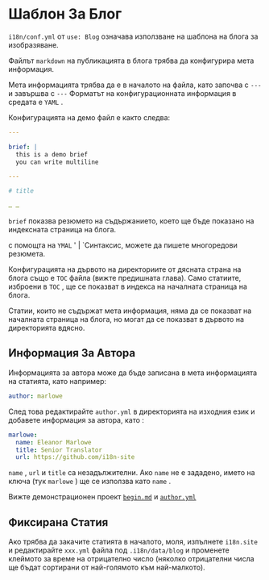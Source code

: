 # Шаблон За Блог

`i18n/conf.yml` от `use: Blog` означава използване на шаблона на блога за изобразяване.

Файлът `markdown` на публикацията в блога трябва да конфигурира мета информация.

Мета информацията трябва да е в началото на файла, като започва с `---` и завършва с `---` Форматът на конфигурационната информация в средата е `YAML` .

Конфигурацията на демо файл е както следва:

```yml
---

brief: |
  this is a demo brief
  you can write multiline

---

# title

… …
```

`brief` показва резюмето на съдържанието, което ще бъде показано на индексната страница на блога.

с помощта на `YMAL` ' | `Синтаксис, можете да пишете многоредови резюмета.

Конфигурацията на дървото на директориите от дясната страна на блога също е `TOC` файла (вижте предишната глава). Само статиите, изброени в `TOC` , ще се показват в индекса на началната страница на блога.

Статии, които не съдържат мета информация, няма да се показват на началната страница на блога, но могат да се показват в дървото на директорията вдясно.

## Информация За Автора

Информацията за автора може да бъде записана в мета информацията на статията, като например:

```yml
author: marlowe
```

След това редактирайте `author.yml` в директорията на изходния език и добавете информация за автора, като :

```yml
marlowe:
  name: Eleanor Marlowe
  title: Senior Translator
  url: https://github.com/i18n-site
```

`name` , `url` и `title` са незадължителни. Ако `name` не е зададено, името на ключа (тук `marlowe` ) ще се използва като `name` .

Вижте демонстрационен проект [`begin.md`](https://github.com/i18n-site/demo.i18n.site/blob/main/en/blog/news/begin.md?plain=1) и [`author.yml`](https://github.com/i18n-site/demo.i18n.site/blob/main/en/author.yml)

## Фиксирана Статия

Ако трябва да закачите статията в началото, моля, изпълнете `i18n.site` и редактирайте `xxx.yml` файла под `.i18n/data/blog` и променете клеймото за време на отрицателно число (няколко отрицателни числа ще бъдат сортирани от най-голямото към най-малкото).